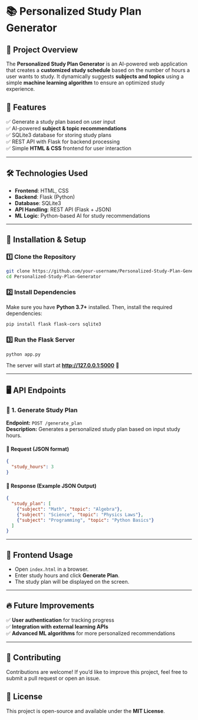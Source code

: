 # 📚 Personalized Study Plan Generator

## 🔹 Project Overview
The **Personalized Study Plan Generator** is an AI-powered web application that creates a **customized study schedule** based on the number of hours a user wants to study. It dynamically suggests **subjects and topics** using a simple **machine learning algorithm** to ensure an optimized study experience.

## 🔹 Features
✅ Generate a study plan based on user input  
✅ AI-powered **subject & topic recommendations**  
✅ SQLite3 database for storing study plans  
✅ REST API with Flask for backend processing  
✅ Simple **HTML & CSS** frontend for user interaction  

---

## 🛠️ Technologies Used
- **Frontend**: HTML, CSS  
- **Backend**: Flask (Python)  
- **Database**: SQLite3  
- **API Handling**: REST API (Flask + JSON)  
- **ML Logic**: Python-based AI for study recommendations  

---

## 🚀 Installation & Setup

### **1️⃣ Clone the Repository**
```bash
git clone https://github.com/your-username/Personalized-Study-Plan-Generator.git
cd Personalized-Study-Plan-Generator
```

### **2️⃣ Install Dependencies**
Make sure you have **Python 3.7+** installed. Then, install the required dependencies:
```bash
pip install flask flask-cors sqlite3
```

### **3️⃣ Run the Flask Server**
```bash
python app.py
```
The server will start at **http://127.0.0.1:5000** 🚀  

---

## 🖥️ API Endpoints

### **📌 1. Generate Study Plan**
**Endpoint:** `POST /generate_plan`  
**Description:** Generates a personalized study plan based on input study hours.  

#### 🔹 **Request (JSON format)**
```json
{
  "study_hours": 3
}
```

#### 🔹 **Response (Example JSON Output)**
```json
{
  "study_plan": [
    {"subject": "Math", "topic": "Algebra"},
    {"subject": "Science", "topic": "Physics Laws"},
    {"subject": "Programming", "topic": "Python Basics"}
  ]
}
```

---

## 🎨 Frontend Usage
- Open `index.html` in a browser.  
- Enter study hours and click **Generate Plan**.  
- The study plan will be displayed on the screen.  

---

## 🔥 Future Improvements
✅ **User authentication** for tracking progress  
✅ **Integration with external learning APIs**  
✅ **Advanced ML algorithms** for more personalized recommendations  

---

## 📌 Contributing
Contributions are welcome! If you’d like to improve this project, feel free to submit a pull request or open an issue.  

## 📝 License
This project is open-source and available under the **MIT License**.
